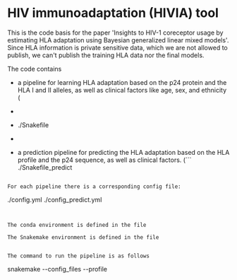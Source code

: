 # HIV immunoadaptation (HIVIA) tool
This is the code basis for the paper 'Insights to HIV-1 coreceptor usage by estimating HLA adaptation using Bayesian generalized linear mixed models'. 
Since HLA information is private sensitive data, which we are not allowed to publish, we can't publish the training HLA data nor the final models. 

The code contains
* a pipeline for learning HLA adaptation based on the p24 protein and the HLA I and II alleles, as well as clinical factors like age, sex, and ethnicity (
* ```
* ./Snakefile
* ```)
* a prediction pipeline for predicting the HLA adaptation based on the HLA profile and the p24 sequence, as well as clinical factors. 
(```
./Snakefile_predict
```

For each pipeline there is a corresponding config file: 
```
./config.yml
./config_predict.yml
```


The conda environment is defined in the file 
```
```
The Snakemake environment is defined in the file
```
```

The command to run the pipeline is as follows
```
snakemake --config_files --profile 

```

